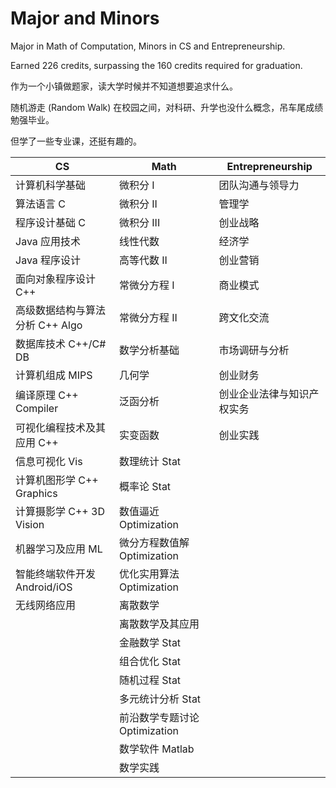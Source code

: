 # Major and Minors
Major in Math of Computation, Minors in CS and Entrepreneurship.

Earned 226 credits, surpassing the 160 credits required for graduation.

作为一个小镇做题家，读大学时候并不知道想要追求什么。

随机游走 (Random Walk) 在校园之间，对科研、升学也没什么概念，吊车尾成绩勉强毕业。

但学了一些专业课，还挺有趣的。

| CS                              | Math                          | Entrepreneurship           |
| ------------------------------- | ----------------------------- | -------------------------- |
| 计算机科学基础                  | 微积分 I                      | 团队沟通与领导力           |
| 算法语言 C                      | 微积分 II                     | 管理学                     |
| 程序设计基础 C                  | 微积分 III                    | 创业战略                   |
| Java 应用技术                   | 线性代数                      | 经济学                     |
| Java 程序设计                   | 高等代数 II                   | 创业营销                   |
| 面向对象程序设计 C++            | 常微分方程 I                  | 商业模式                   |
| 高级数据结构与算法分析 C++ Algo | 常微分方程 II                 | 跨文化交流                 |
| 数据库技术 C++/C# DB            | 数学分析基础                  | 市场调研与分析             |
| 计算机组成 MIPS                 | 几何学                        | 创业财务                   |
| 编译原理 C++ Compiler           | 泛函分析                      | 创业企业法律与知识产权实务 |
| 可视化编程技术及其应用 C++      | 实变函数                      | 创业实践                   |
| 信息可视化 Vis                  | 数理统计 Stat                 |                            |
| 计算机图形学 C++ Graphics       | 概率论 Stat                   |                            |
| 计算摄影学 C++ 3D Vision        | 数值逼近 Optimization         |                            |
| 机器学习及应用 ML               | 微分方程数值解 Optimization   |                            |
| 智能终端软件开发 Android/iOS    | 优化实用算法 Optimization     |                            |
| 无线网络应用                    | 离散数学                      |                            |
|                                 | 离散数学及其应用              |                            |
|                                 | 金融数学 Stat                 |                            |
|                                 | 组合优化 Stat                 |                            |
|                                 | 随机过程 Stat                 |                            |
|                                 | 多元统计分析 Stat             |                            |
|                                 | 前沿数学专题讨论 Optimization |                            |
|                                 | 数学软件 Matlab               |                            |
|                                 | 数学实践                      |                            |
